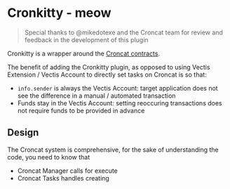 # Cronkitty - meow

> Special thanks to @mikedotexe and the Croncat team for review and feedback in the development of this plugin

Cronkitty is a wrapper around the [Croncat contracts](https://github.com/CronCats/cw-croncat).

The benefit of adding the Cronkitty plugin,
as opposed to using Vectis Extension / Vectis Account to directly set tasks on Croncat is so that:

- `info.sender` is always the Vectis Account: target application does not see the difference in a manual / automated transaction
- Funds stay in the Vectis Account: setting reoccuring transactions does not require funds to be provided in advance

## Design

The Croncat system is comprehensive, for the sake of understanding the code, you need to know that

- Croncat Manager calls for execute
- Croncat Tasks handles creating
